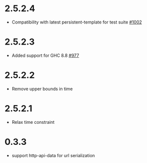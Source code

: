 # 2.5.2.4

* Compatibility with latest persistent-template for test suite [#1002](https://github.com/yesodweb/persistent/pull/1002/files)

# 2.5.2.3

* Added support for GHC 8.8 [#977](https://github.com/yesodweb/persistent/pull/977)

# 2.5.2.2

* Remove upper bounds in time

# 2.5.2.1

* Relax time constraint

# 0.3.3

* support http-api-data for url serialization
